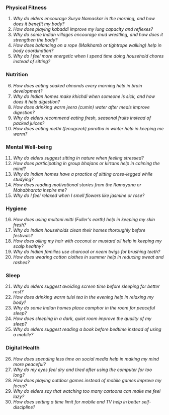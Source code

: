 ### **Physical Fitness**  
1. *Why do elders encourage Surya Namaskar in the morning, and how does it benefit my body?*  
2. *How does playing kabaddi improve my lung capacity and reflexes?*  
3. *Why do some Indian villages encourage mud wrestling, and how does it strengthen the body?*  
4. *How does balancing on a rope (Malkhamb or tightrope walking) help in body coordination?*  
5. *Why do I feel more energetic when I spend time doing household chores instead of sitting?*  

### **Nutrition**  
6. *How does eating soaked almonds every morning help in brain development?*  
7. *Why do Indian homes make khichdi when someone is sick, and how does it help digestion?*  
8. *How does drinking warm jeera (cumin) water after meals improve digestion?*  
9. *Why do elders recommend eating fresh, seasonal fruits instead of packed juices?*  
10. *How does eating methi (fenugreek) paratha in winter help in keeping me warm?*  

### **Mental Well-being**  
11. *Why do elders suggest sitting in nature when feeling stressed?*  
12. *How does participating in group bhajans or kirtans help in calming the mind?*  
13. *Why do Indian homes have a practice of sitting cross-legged while studying?*  
14. *How does reading motivational stories from the Ramayana or Mahabharata inspire me?*  
15. *Why do I feel relaxed when I smell flowers like jasmine or rose?*  

### **Hygiene**  
16. *How does using multani mitti (Fuller's earth) help in keeping my skin fresh?*  
17. *Why do Indian households clean their homes thoroughly before festivals?*  
18. *How does oiling my hair with coconut or mustard oil help in keeping my scalp healthy?*  
19. *Why do Indian families use charcoal or neem twigs for brushing teeth?*  
20. *How does wearing cotton clothes in summer help in reducing sweat and rashes?*  

### **Sleep**  
21. *Why do elders suggest avoiding screen time before sleeping for better rest?*  
22. *How does drinking warm tulsi tea in the evening help in relaxing my body?*  
23. *Why do some Indian homes place camphor in the room for peaceful sleep?*  
24. *How does sleeping in a dark, quiet room improve the quality of my sleep?*  
25. *Why do elders suggest reading a book before bedtime instead of using a mobile?*  

### **Digital Health**  
26. *How does spending less time on social media help in making my mind more peaceful?*  
27. *Why do my eyes feel dry and tired after using the computer for too long?*  
28. *How does playing outdoor games instead of mobile games improve my focus?*  
29. *Why do elders say that watching too many cartoons can make me feel lazy?*  
30. *How does setting a time limit for mobile and TV help in better self-discipline?*
